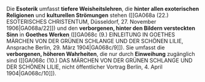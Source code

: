 
Die **Esoterik** umfasst **tiefere Weisheitslehren**, die **hinter allen exoterischen Religionen** und **kulturellen Strömungen** stehen ([[GA068a (22.) ESOTERISCHES CHRISTENTUM, Düsseldorf, 27. November 1906|GA068a/22]]) und den **verborgenen, hinter den Bildern versteckten Sinn** in **Goethes Werken** ([[GA068c (9.) EINLEITUNG IN GOETHES MÄRCHEN VON DER GRÜNEN SCHLANGE UND DER SCHÖNEN LILIE, Ansprache Berlin, 29. März 1904|GA068c/9]]). Sie umfasst die **verborgenen, höheren Wahrheiten**, die nur durch **Einweihung** zugänglich sind ([[GA068c (10.) DAS MÄRCHEN VON DER GRÜNEN SCHLANGE UND DER SCHÖNEN LILIE, nicht öffentlicher Vortrag Berlin, 4. April 1904|GA068c/10]]).
